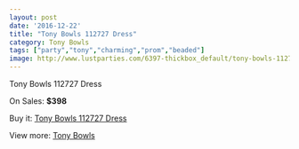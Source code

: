 ```yaml
---
layout: post
date: '2016-12-22'
title: "Tony Bowls 112727 Dress"
category: Tony Bowls
tags: ["party","tony","charming","prom","beaded"]
image: http://www.lustparties.com/6397-thickbox_default/tony-bowls-112727-dress.jpg
---
```

Tony Bowls 112727 Dress

On Sales: **$398**
<a href="https://www.lustparties.com/en/tony-bowls/2212-tony-bowls-112727-dress.html"><amp-img layout="responsive" width="600" height="600" src="//www.lustparties.com/6397-thickbox_default/tony-bowls-112727-dress.jpg" alt="Tony Bowls 112727 Dress 0" /></a>
<a href="https://www.lustparties.com/en/tony-bowls/2212-tony-bowls-112727-dress.html"><amp-img layout="responsive" width="600" height="600" src="//www.lustparties.com/6399-thickbox_default/tony-bowls-112727-dress.jpg" alt="Tony Bowls 112727 Dress 1" /></a>
<a href="https://www.lustparties.com/en/tony-bowls/2212-tony-bowls-112727-dress.html"><amp-img layout="responsive" width="600" height="600" src="//www.lustparties.com/6398-thickbox_default/tony-bowls-112727-dress.jpg" alt="Tony Bowls 112727 Dress 2" /></a>

Buy it: [Tony Bowls 112727 Dress](https://www.lustparties.com/en/tony-bowls/2212-tony-bowls-112727-dress.html "Tony Bowls 112727 Dress")

View more: [Tony Bowls](https://www.lustparties.com/en/5-tony-bowls "Tony Bowls")